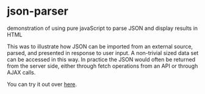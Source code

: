 # json-parser
demonstration of using pure javaScript to parse JSON and display results in HTML

This was to illustrate how JSON can be imported from an external source, parsed, and presented in response to user input. 
A non-trivial sized data set can be accessed in this way.
In practice the JSON would often be returned from the server side, either through fetch operations from an API or through AJAX calls.

You can try it out over <a href="http://safetycowboy.com/web-development/json/" target="_blank">here</a>.
